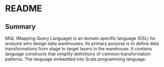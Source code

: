 # README
## Summary
MQL (Mapping Query Language) is an domain specific language (DSL) for analysts who design data warehouses. Its primary purpose is to define data transformations from stage to target layers in the warehouse. It contains language constructs that simplify definitions of common transformation patterns. The language embedded into Scala programming language.
